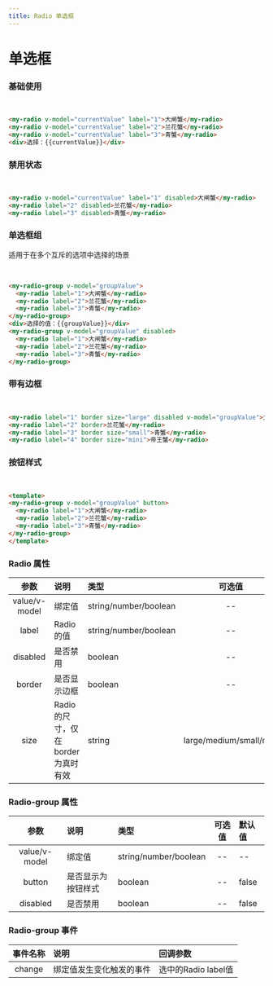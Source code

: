 ```yaml
---
title: Radio 单选框
---
```


# 单选框

### 基础使用

<br />
<template>
  <my-radio v-model="currentValue" label="1">大闸蟹</my-radio>
  <my-radio v-model="currentValue" label="2">兰花蟹</my-radio>
  <my-radio v-model="currentValue" label="3">青蟹</my-radio>
  <div>选择：{{currentValue}}</div>
</template>

```html
<my-radio v-model="currentValue" label="1">大闸蟹</my-radio>
<my-radio v-model="currentValue" label="2">兰花蟹</my-radio>
<my-radio v-model="currentValue" label="3">青蟹</my-radio>
<div>选择：{{currentValue}}</div>
```

### 禁用状态
<br />
<template>
  <my-radio v-model="currentValue" label="1" disabled>大闸蟹</my-radio>
  <my-radio label="2" disabled>兰花蟹</my-radio>
  <my-radio label="3" disabled>青蟹</my-radio>
</template>

```html
<my-radio v-model="currentValue" label="1" disabled>大闸蟹</my-radio>
<my-radio label="2" disabled>兰花蟹</my-radio>
<my-radio label="3" disabled>青蟹</my-radio>
```

### 单选框组
适用于在多个互斥的选项中选择的场景

<br />
<template>
  <my-radio-group v-model="groupValue">
    <my-radio label="1">大闸蟹</my-radio>
    <my-radio label="2">兰花蟹</my-radio>
    <my-radio label="3">青蟹</my-radio>
  </my-radio-group>
  <div>选择的值：{{groupValue}}</div>
  
  <p>单选框组禁用状态</p>
  <my-radio-group v-model="groupValue" disabled>
    <my-radio label="1">大闸蟹</my-radio>
    <my-radio label="2">兰花蟹</my-radio>
    <my-radio label="3">青蟹</my-radio>
  </my-radio-group>
</template>

```html
<my-radio-group v-model="groupValue">
  <my-radio label="1">大闸蟹</my-radio>
  <my-radio label="2">兰花蟹</my-radio>
  <my-radio label="3">青蟹</my-radio>
</my-radio-group>
<div>选择的值：{{groupValue}}</div>
<my-radio-group v-model="groupValue" disabled>
  <my-radio label="1">大闸蟹</my-radio>
  <my-radio label="2">兰花蟹</my-radio>
  <my-radio label="3">青蟹</my-radio>
</my-radio-group>
```

### 带有边框
<br />
<template>
  <my-radio label="1" border size="large" disabled v-model="groupValue">大闸蟹</my-radio>
  <my-radio label="2" border>兰花蟹</my-radio>
  <my-radio label="3" border size="small">青蟹</my-radio>
  <my-radio label="4" border size="mini">帝王蟹</my-radio>
</template>

```html
<my-radio label="1" border size="large" disabled v-model="groupValue">大闸蟹</my-radio>
<my-radio label="2" border>兰花蟹</my-radio>
<my-radio label="3" border size="small">青蟹</my-radio>
<my-radio label="4" border size="mini">帝王蟹</my-radio>
```

### 按钮样式
<br />
<template>
<my-radio-group v-model="groupValue" button>
  <my-radio label="1">大闸蟹</my-radio>
  <my-radio label="2">兰花蟹</my-radio>
  <my-radio label="3">青蟹</my-radio>
</my-radio-group>
</template>

```html
<template>
<my-radio-group v-model="groupValue" button>
  <my-radio label="1">大闸蟹</my-radio>
  <my-radio label="2">兰花蟹</my-radio>
  <my-radio label="3">青蟹</my-radio>
</my-radio-group>
</template>
```

### Radio 属性

参数 | 说明 | 类型 | 可选值 | 默认值
|:-----------:|:-------------|:-------------|:-------------:|:-------------|
| value/v-model | 绑定值 | string/number/boolean | -- | -- |
| label | Radio的值 | string/number/boolean  | -- | -- |
| disabled | 是否禁用 | boolean | -- | false |
| border | 是否显示边框 | boolean | -- | false |
| size | Radio 的尺寸，仅在 border 为真时有效 | string | large/medium/small/mini | medium |


### Radio-group 属性
参数 | 说明 | 类型 | 可选值 | 默认值
|:-----------:|:-------------|:-------------|:-------------:|:-------------|
| value/v-model | 绑定值 | string/number/boolean | -- | -- |
| button | 是否显示为按钮样式 | boolean | -- | false |
| disabled | 是否禁用 | boolean | -- | false |

### Radio-group 事件
事件名称 | 说明 | 回调参数 | 
|:-----------:|:-------------|:-------------|
| change | 绑定值发生变化触发的事件 | 选中的Radio label值 |

<script>
export default {
  data() {
    return {
      currentValue: "",
      groupValue: "1"
    }
  },
  methods: {
  }
}
</script>